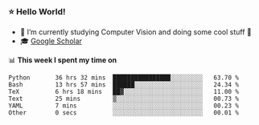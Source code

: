 ### ⭐️ Hello World!

<!--
**hologerry/hologerry** is a ✨ _special_ ✨ repository because its `README.md` (this file) appears on your GitHub profile.

Here are some ideas to get you started:

- 🔭 I’m currently working and studying on Computer Vision
- 🌱 I’m currently learning at Peking University
- 💬 Ask me about 
- 📫 How to reach me: E-mail
- 😄 Pronouns: he/his
- ⚡ Fun fact: Music is the Power
-->


- 🔭 I’m currently studying Computer Vision and doing some cool stuff 🤖
- 🎓 [Google Scholar](https://scholar.google.com/citations?user=3ykqW9wAAAAJ&hl=en)


📊 **This week I spent my time on**

<!--START_SECTION:waka-->

```text
Python       36 hrs 32 mins  ████████████████░░░░░░░░░   63.70 %
Bash         13 hrs 57 mins  ██████░░░░░░░░░░░░░░░░░░░   24.34 %
TeX          6 hrs 18 mins   ██▓░░░░░░░░░░░░░░░░░░░░░░   11.00 %
Text         25 mins         ▒░░░░░░░░░░░░░░░░░░░░░░░░   00.73 %
YAML         7 mins          ░░░░░░░░░░░░░░░░░░░░░░░░░   00.23 %
Other        0 secs          ░░░░░░░░░░░░░░░░░░░░░░░░░   00.01 %
```

<!--END_SECTION:waka-->
